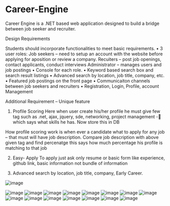 # Career-Engine
Career Engine is a .NET based web application designed to build a bridge between job seeker and recruiter.

Design Requirements 

Students should incorporate functionalities to meet basic requirements. 
• 3 user roles:
Job seekers – need to setup an account with the website before applying for aposition or review a company.
Recuiters – post job openings, contact applicants, conduct interviews
Administrator – manages users and job postings
• Console for each role. 
• Keyword based search box and search result listings 
• Advanced search by location, job title, company, etc. 
• Featured job postings on the front page 
• Communicaiton channels between job seekers and recruiters 
• Registration, Login, Profile, account Management

Additional Requirement – Unique feature
1.	Profile Scoring
Here when user create his/her profile he must give few tag 
such as .net, ajax, jquery, sde, networking, project management - which says what skills he has.
Now store this in DB 

How profile scoring work is when ever a candidate what to apply for any job – that must will have job description.
Compare job description with above given tag and find percenatge this says how much percentage his profile is matching to that job

2.	Easy- Apply
To apply just ask only resume or basic form like experience, github link, basic information not bundle of information

3.	Advanced search by location, job title, company, Early Career.




![image](https://user-images.githubusercontent.com/57935798/203663061-70bde1b9-2565-4b74-b254-7f9d964a8d9c.png)

![image](https://user-images.githubusercontent.com/57935798/203663115-8bd24512-572e-40de-bfd2-7f8f32b2c9d4.png)
![image](https://user-images.githubusercontent.com/57935798/203663144-eac07543-5e27-4e4c-9b1d-46a9759c638c.png)
![image](https://user-images.githubusercontent.com/57935798/203663159-24c3239c-d3fc-4556-830b-389b1223e683.png)
![image](https://user-images.githubusercontent.com/57935798/203663167-db520ebb-b144-4ff2-970d-a4c956385e31.png)
![image](https://user-images.githubusercontent.com/57935798/203663198-7c35550f-c37a-4aac-8583-2549b8ff6a6c.png)
![image](https://user-images.githubusercontent.com/57935798/203663204-422a72e8-748a-4a23-8bba-fb5b86b439ed.png)
![image](https://user-images.githubusercontent.com/57935798/203663213-05e589b0-b3c8-4ebe-bef8-e5964df40fee.png)
![image](https://user-images.githubusercontent.com/57935798/203663221-64fdafce-135b-4f95-8de5-61ea310da36b.png)
![image](https://user-images.githubusercontent.com/57935798/203663226-517461f3-a17e-4f97-8afc-dd36b83a18ec.png)
![image](https://user-images.githubusercontent.com/57935798/203663233-ad75ebf3-7d02-4c08-9d4e-583b13d3369f.png)
![image](https://user-images.githubusercontent.com/57935798/203663243-f3a97220-987d-4c99-ba60-93dc131681f3.png)
![image](https://user-images.githubusercontent.com/57935798/203663259-7d88b429-cba2-4f56-b4d5-f064537eac9c.png)
![image](https://user-images.githubusercontent.com/57935798/203663271-e6e31c23-b8a7-42e2-ab98-6f282d2b4444.png)
![image](https://user-images.githubusercontent.com/57935798/203663279-f487decb-d6e6-4a6d-9a84-5d28daa1359e.png)
![image](https://user-images.githubusercontent.com/57935798/203663593-8997be60-feb2-40e8-a8cd-97787c8f16e1.png)


